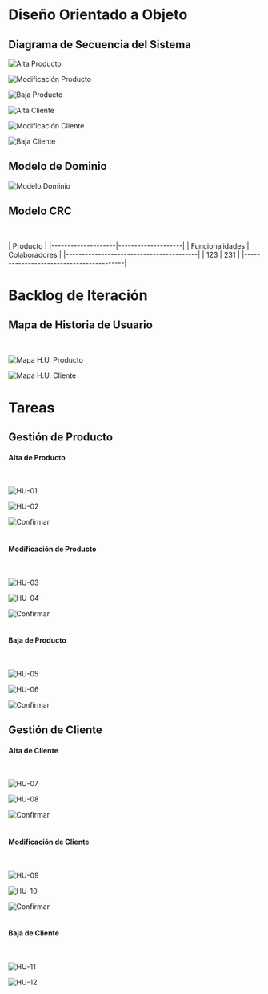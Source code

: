 # Diseño Orientado a Objeto

<h2>Diagrama de Secuencia del Sistema</h2>

![Alta Producto](Documentos/DSS/DSSAltaProducto.png "Alta de Producto")

![Modificación Producto](Documentos/DSS/DSSModificaciónProducto.png "Modificación del Producto")

![Baja Producto](Documentos/DSS/DSSBajaProducto.png "Baja de Producto")

![Alta Cliente](Documentos/DSS/DSSAltaCliente.png "Alta de Cliente")

![Modificación Cliente](Documentos/DSS/DSSModificaciónCliente.png "Modificación del Cliente")

![Baja Cliente](Documentos/DSS/DSSBajaCliente.png "Baja del Cliente")

<h2>Modelo de Dominio</h2>

![Modelo Dominio](Documentos/ModeloDominio/ModeloDominio.png "Modelo de Dominio")

<h2>Modelo CRC</h2>
<br>

|                 Producto                |
|--------------------|--------------------|
|  Funcionalidades   |   Colaboradores    |
|-----------------------------------------|
|  123               |  231               |
|-----------------------------------------|
<br>

# Backlog de Iteración

<h2>Mapa de Historia de Usuario</h2>
<br>

![Mapa H.U. Producto](Documentos/HistoriaUsuario/MapaProducto.png "Mapa Historia de Usuario del Producto")
<br>

![Mapa H.U. Cliente](Documentos/HistoriaUsuario/MapaCliente.png "Mapa Historia de Usuario del Cliente")
<br>

# Tareas
<h2>Gestión de Producto</h2>
<h4>Alta de Producto</h4>
<br>

![HU-01](Documentos/HistoriaUsuario/HU-01CrearProducto.png "Crear Producto")
<br>

![HU-02](Documentos/HistoriaUsuario/HU-02CargarDatosProducto.png "Cargar Datos del Producto")
<br>

![Confirmar](Documentos/HistoriaUsuario/ConfirmarAltaProducto.png "Confirmar Alta de Producto")
<br><br>

<h4>Modificación de Producto</h4>
<br>

![HU-03](Documentos/HistoriaUsuario/HU-03SeleccionarProducto.png "Seleccionar Producto")
<br>

![HU-04](Documentos/HistoriaUsuario/HU-04ModificarDatosProducto.png "Modificar Datos del Producto")
<br>

![Confirmar](Documentos/HistoriaUsuario/ConfirmarModificaciónProducto.png "Confirmar Modificación de Producto")
<br><br>

<h4>Baja de Producto</h4>
<br>

![HU-05](Documentos/HistoriaUsuario/HU-05SeleccionarProducto.png "Seleccionar Producto")
<br>

![HU-06](Documentos/HistoriaUsuario/HU-06EliminarProducto.png "Eliminar Producto")
<br>

![Confirmar](Documentos/HistoriaUsuario/ConfirmarBajaProducto.png "Confirmar Baja de Producto")
<br>

<h2>Gestión de Cliente</h2>
<h4>Alta de Cliente</h4>
<br>

![HU-07](Documentos/HistoriaUsuario/HU-07CrearCliente.png "Crear Cliente")
<br>

![HU-08](Documentos/HistoriaUsuario/HU-08CargarDatosPersonales.png "Cargar Datos Personales")
<br>

![Confirmar](Documentos/HistoriaUsuario/ConfirmarAltaCliente.png "Confirmar Alta de Cliente")
<br><br>

<h4>Modificación de Cliente</h4>
<br>

![HU-09](Documentos/HistoriaUsuario/HU-09SeleccionarModificación.png "Seleccionar Modificación")
<br>

![HU-10](Documentos/HistoriaUsuario/HU-10ModificarDatosPersonales.png "Modificar Datos Personales")
<br>

![Confirmar](Documentos/HistoriaUsuario/ConfirmarModificaciónCliente.png "Confirmar Modificación de Cliente")
<br><br>

<h4>Baja de Cliente</h4>
<br>

![HU-11](Documentos/HistoriaUsuario/HU-11SolicitarBajaCliente.png "Solicitar Baja de Cliente")
<br>

![HU-12](Documentos/HistoriaUsuario/HU-12ConfirmarBajaCliente.png "Confirmar Baja de Cliente")
<br>
